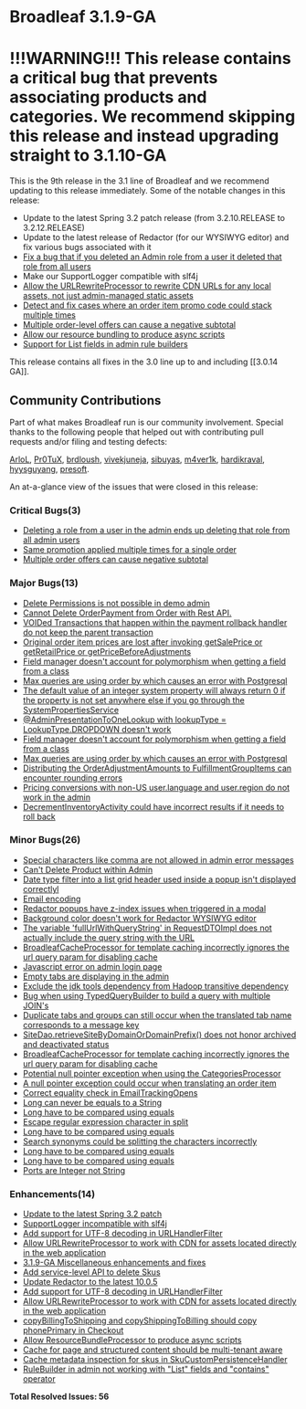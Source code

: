 # Broadleaf 3.1.9-GA

# !!!WARNING!!! This release contains a critical bug that prevents associating products and categories. We recommend skipping this release and instead upgrading straight to 3.1.10-GA

This is the 9th release in the 3.1 line of Broadleaf and we recommend updating to this release immediately. Some of the notable changes in this release:

- Update to the latest Spring 3.2 patch release (from 3.2.10.RELEASE to 3.2.12.RELEASE)
- Update to the latest release of Redactor (for our WYSIWYG editor) and fix various bugs associated with it
- [Fix a bug that if you deleted an Admin role from a user it deleted that role from all users](https://github.com/BroadleafCommerce/BroadleafCommerce/issues/1148)
- Make our SupportLogger compatible with slf4j
- [Allow the URLRewriteProcessor to rewrite CDN URLs for any local assets, not just admin-managed static assets](https://github.com/BroadleafCommerce/BroadleafCommerce/issues/1111)
- [Detect and fix cases where an order item promo code could stack multiple times](https://github.com/BroadleafCommerce/BroadleafCommerce/issues/975)
- [Multiple order-level offers can cause a negative subtotal](https://github.com/BroadleafCommerce/BroadleafCommerce/issues/1151)
- [Allow our resource bundling to produce async scripts](https://github.com/BroadleafCommerce/BroadleafCommerce/issues/1077)
- [Support for List<String> fields in admin rule builders](https://github.com/BroadleafCommerce/BroadleafCommerce/issues/949)

This release contains all fixes in the 3.0 line up to and including [[3.0.14 GA]].

## Community Contributions

Part of what makes Broadleaf run is our community involvement. Special thanks to the following people that helped out with contributing pull requests and/or filing and testing defects:

[ArloL](https://github.com/ArloL), [Pr0TuX](https://github.com/Pr0TuX), [brdloush](https://github.com/brdloush), [vivekjuneja](https://github.com/vivekjuneja), [sibuyas](https://github.com/sibuyas), [m4ver1k](https://github.com/m4ver1k), [hardikraval](https://github.com/hardikraval), [hyysguyang](https://github.com/hyysguyang), [presoft](https://github.com/presoft).

An at-a-glance view of the issues that were closed in this release:
### Critical Bugs(3)
- [Deleting a role from a user in the admin ends up deleting that role from all admin users](https://github.com/BroadleafCommerce/BroadleafCommerce/issues/1148)
- [Same promotion applied multiple times for a single order](https://github.com/BroadleafCommerce/BroadleafCommerce/issues/975)
- [Multiple order offers can cause negative subtotal](https://github.com/BroadleafCommerce/BroadleafCommerce/issues/1151)

### Major Bugs(13)
- [Delete Permissions is not possible in demo admin](https://github.com/BroadleafCommerce/BroadleafCommerce/issues/1168)
- [Cannot Delete OrderPayment from Order with Rest API.](https://github.com/BroadleafCommerce/BroadleafCommerce/issues/1164)
- [VOIDed Transactions that happen within the payment rollback handler do not keep the parent transaction](https://github.com/BroadleafCommerce/BroadleafCommerce/issues/1160)
- [Original order item prices are lost after invoking getSalePrice or getRetailPrice or getPriceBeforeAdjustments](https://github.com/BroadleafCommerce/BroadleafCommerce/issues/1159)
- [Field manager doesn't account for polymorphism when getting a field from a class](https://github.com/BroadleafCommerce/BroadleafCommerce/issues/1154)
- [ Max queries are using order by which causes an error with Postgresql](https://github.com/BroadleafCommerce/BroadleafCommerce/issues/1153)
- [The default value of an integer system property will always return 0 if the property is not set anywhere else if you go through the SystemPropertiesService](https://github.com/BroadleafCommerce/BroadleafCommerce/issues/1082)
- [@AdminPresentationToOneLookup with lookupType = LookupType.DROPDOWN doesn't work](https://github.com/BroadleafCommerce/BroadleafCommerce/issues/1071)
- [Field manager doesn't account for polymorphism when getting a field from a class](https://github.com/BroadleafCommerce/BroadleafCommerce/issues/1154)
- [ Max queries are using order by which causes an error with Postgresql](https://github.com/BroadleafCommerce/BroadleafCommerce/issues/1153)
- [Distributing the OrderAdjustmentAmounts to FulfillmentGroupItems can encounter rounding errors](https://github.com/BroadleafCommerce/BroadleafCommerce/issues/1113)
- [Pricing conversions with non-US user.language and user.region do not work in the admin](https://github.com/BroadleafCommerce/BroadleafCommerce/issues/1079)
- [DecrementInventoryActivity could have incorrect results if it needs to roll back](https://github.com/BroadleafCommerce/BroadleafCommerce/issues/1047)

### Minor Bugs(26)
- [Special characters like comma are not allowed in admin error messages](https://github.com/BroadleafCommerce/BroadleafCommerce/issues/1146)
- [Can't Delete Product within Admin](https://github.com/BroadleafCommerce/BroadleafCommerce/issues/1140)
- [Date type filter into a list grid header used inside a popup isn't displayed correctlyl](https://github.com/BroadleafCommerce/BroadleafCommerce/issues/1137)
- [Email encoding](https://github.com/BroadleafCommerce/BroadleafCommerce/issues/1135)
- [Redactor popups have z-index issues when triggered in a modal](https://github.com/BroadleafCommerce/BroadleafCommerce/issues/1099)
- [Background color doesn't work for Redactor WYSIWYG editor](https://github.com/BroadleafCommerce/BroadleafCommerce/issues/1083)
- [The variable 'fullUrlWithQueryString' in RequestDTOImpl does not actually include the query string with the URL](https://github.com/BroadleafCommerce/BroadleafCommerce/issues/1080)
- [BroadleafCacheProcessor for template caching incorrectly ignores the url query param for disabling cache](https://github.com/BroadleafCommerce/BroadleafCommerce/issues/1076)
- [Javascript error on admin login page](https://github.com/BroadleafCommerce/BroadleafCommerce/issues/1021)
- [Empty tabs are displaying in the admin](https://github.com/BroadleafCommerce/BroadleafCommerce/issues/1176)
- [Exclude the jdk tools dependency from Hadoop transitive dependency](https://github.com/BroadleafCommerce/BroadleafCommerce/issues/1173)
- [Bug when using TypedQueryBuilder to build a query with multiple JOIN's](https://github.com/BroadleafCommerce/BroadleafCommerce/issues/1158)
- [Duplicate tabs and groups can still occur when the translated tab name corresponds to a message key](https://github.com/BroadleafCommerce/BroadleafCommerce/issues/1156)
- [SiteDao.retrieveSiteByDomainOrDomainPrefix() does not honor archived and deactivated status](https://github.com/BroadleafCommerce/BroadleafCommerce/issues/1102)
- [BroadleafCacheProcessor for template caching incorrectly ignores the url query param for disabling cache](https://github.com/BroadleafCommerce/BroadleafCommerce/issues/1076)
- [Potential null pointer exception when using the CategoriesProcessor](https://github.com/BroadleafCommerce/BroadleafCommerce/issues/1063)
- [A null pointer exception could occur when translating an order item](https://github.com/BroadleafCommerce/BroadleafCommerce/issues/1061)
- [Correct equality check in EmailTrackingOpens](https://github.com/BroadleafCommerce/BroadleafCommerce/issues/1057)
- [Long can never be equals to a String](https://github.com/BroadleafCommerce/BroadleafCommerce/issues/1056)
- [Long have to be compared using equals](https://github.com/BroadleafCommerce/BroadleafCommerce/issues/1054)
- [Escape regular expression character in split](https://github.com/BroadleafCommerce/BroadleafCommerce/issues/1053)
- [Long have to be compared using equals](https://github.com/BroadleafCommerce/BroadleafCommerce/issues/1052)
- [Search synonyms could be splitting the characters incorrectly](https://github.com/BroadleafCommerce/BroadleafCommerce/issues/1050)
- [Long have to be compared using equals](https://github.com/BroadleafCommerce/BroadleafCommerce/issues/1049)
- [Long have to be compared using equals](https://github.com/BroadleafCommerce/BroadleafCommerce/issues/1048)
- [Ports are Integer not String](https://github.com/BroadleafCommerce/BroadleafCommerce/issues/1046)

### Enhancements(14)
- [Update to the latest Spring 3.2 patch](https://github.com/BroadleafCommerce/BroadleafCommerce/issues/1177)
- [SupportLogger incompatible with slf4j](https://github.com/BroadleafCommerce/BroadleafCommerce/issues/1119)
- [Add support for UTF-8 decoding in URLHandlerFilter](https://github.com/BroadleafCommerce/BroadleafCommerce/issues/1112)
- [Allow URLRewriteProcessor to work with CDN for assets located directly in the web application](https://github.com/BroadleafCommerce/BroadleafCommerce/issues/1111)
- [3.1.9-GA Miscellaneous enhancements and fixes](https://github.com/BroadleafCommerce/BroadleafCommerce/issues/1040)
- [Add service-level API to delete Skus](https://github.com/BroadleafCommerce/BroadleafCommerce/issues/1170)
- [Update Redactor to the latest 10.0.5](https://github.com/BroadleafCommerce/BroadleafCommerce/issues/1152)
- [Add support for UTF-8 decoding in URLHandlerFilter](https://github.com/BroadleafCommerce/BroadleafCommerce/issues/1112)
- [Allow URLRewriteProcessor to work with CDN for assets located directly in the web application](https://github.com/BroadleafCommerce/BroadleafCommerce/issues/1111)
- [copyBillingToShipping and copyShippingToBilling should copy phonePrimary in Checkout](https://github.com/BroadleafCommerce/BroadleafCommerce/issues/1100)
- [Allow ResourceBundleProcessor to produce async scripts](https://github.com/BroadleafCommerce/BroadleafCommerce/issues/1077)
- [Cache for page and structured content should be multi-tenant aware](https://github.com/BroadleafCommerce/BroadleafCommerce/issues/1075)
- [Cache metadata inspection for skus in SkuCustomPersistenceHandler](https://github.com/BroadleafCommerce/BroadleafCommerce/issues/1065)
- [RuleBuilder in admin not working with "List<String>" fields and "contains" operator](https://github.com/BroadleafCommerce/BroadleafCommerce/issues/949)


**Total Resolved Issues: 56**
